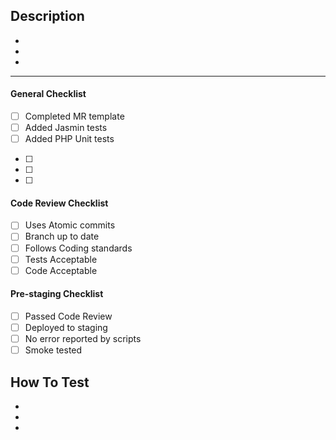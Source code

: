 <!--- Provide a general summary of your changes in the Title above -->
<!--- Make sure to include WIP: if not complete -->
<!--- Include #xxxx if MR has related Box card -->

## Description
<!--- Describe your changes in detail -->

-
-
-

---

#### General Checklist
<!--- Ensure the following are complete before updating labels. -->
- [ ] Completed MR template
- [ ] Added Jasmin tests
- [ ] Added PHP Unit tests
<!--- Provide a list of additional tasks. -->
- [ ] 
- [ ] 
- [ ] 

#### Code Review Checklist
<!--- Ensure the following are complete before updating labels. -->
- [ ] Uses Atomic commits
- [ ] Branch up to date
- [ ] Follows Coding standards
- [ ] Tests Acceptable
- [ ] Code Acceptable

#### Pre-staging Checklist
<!--- Ensure the following are complete before updating labels. -->
- [ ] Passed Code Review
- [ ] Deployed to staging
- [ ] No error reported by scripts
- [ ] Smoke tested

## How To Test
<!--- Please describe in detail how to test your changes. -->

-
-
-
